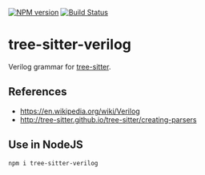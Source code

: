 [![NPM version](https://img.shields.io/npm/v/tree-sitter-verilog.svg)](https://www.npmjs.org/package/tree-sitter-verilog)
[![Build Status](https://travis-ci.org/tree-sitter/tree-sitter-verilog.svg?branch=master)](https://travis-ci.org/tree-sitter/tree-sitter-verilog)

# tree-sitter-verilog

Verilog grammar for [tree-sitter](https://github.com/tree-sitter/tree-sitter).

## References
  * https://en.wikipedia.org/wiki/Verilog
  * http://tree-sitter.github.io/tree-sitter/creating-parsers

## Use in NodeJS

```
npm i tree-sitter-verilog
```
